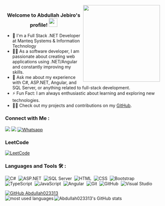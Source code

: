 <img width="250" align="right" src="https://c.tenor.com/_DOBjnGspYAAAAAM/code-coding.gif">

<h3 align="center">
  Welcome to Abdullah Jebiro's profile!
  <img src="https://media.giphy.com/media/hvRJCLFzcasrR4ia7z/giphy.gif" width="28">
</h3>



- 🏢 I'm a Full Stack .NET Developer at Manteq Systems & Information Technology
- 👨‍💻 As a software developer, I am passionate about creating web applications using .NET/Angular and constantly improving my skills.
- 💬 Ask me about my experience with C#, ASP.NET, Angular, and SQL Server, or anything related to full-stack development.
- ⚡ Fun Fact: I am always enthusiastic about learning and exploring new technologies.
- 👨‍💻 Check out my projects and contributions on my [GitHub](https://github.com/Abdullah023313).

### Connect with Me :

<a href="mailto:abdullahjbero@gmail.com"><img src="https://img.shields.io/badge/-Abdullah%20Jebiro-0077B5?style=for-the-badge&logo=Gmail&logoColor=white"/></a>
<a href="https://www.linkedin.com/in/abdullah-jebiro/" target="_blank"><img src="https://img.shields.io/badge/-Abdullah%20Jebiro-0077B5?style=for-the-badge&logo=LinkedIn&logoColor=white"/></a>
[![Whatsapp](https://img.shields.io/badge/-Whatsapp-075e54?style=for-the-badge&logo=Whatsapp&logoColor=white)](https://api.whatsapp.com/send/?phone=352681507567)

### LeetCode
<a href="https://leetcode.com/AbdullahJebiro/" target="_blank">
    <img src="https://img.shields.io/badge/-AbdullahJebiro-FFA116?style=for-the-badge&logo=LeetCode" alt="LeetCode">
</a>

### Languages and Tools 🛠 : 

![C#](https://img.shields.io/badge/-C%23-05122A?style=flat&logo=c-sharp)&nbsp;
![ASP.NET](https://img.shields.io/badge/-ASP.NET-05122A?style=flat&logo=.net)&nbsp;
![SQL Server](https://img.shields.io/badge/-SQL%20Server-05122A?style=flat&logo=microsoft-sql-server)&nbsp;
![HTML](https://img.shields.io/badge/-HTML-05122A?style=flat&logo=HTML5)&nbsp;
![CSS](https://img.shields.io/badge/-CSS-05122A?style=flat&logo=CSS3&logoColor=1572B6)&nbsp;
![Bootstrap](https://img.shields.io/badge/-Bootstrap-05122A?style=flat&logo=bootstrap&logoColor=563D7C)&nbsp;
![TypeScript](https://img.shields.io/badge/-TypeScript-05122A?style=flat&logo=typescript)&nbsp;
![JavaScript](https://img.shields.io/badge/-JavaScript-05122A?style=flat&logo=javascript)&nbsp;
![Angular](https://img.shields.io/badge/-Angular-05122A?style=flat&logo=angular)&nbsp;
![Git](https://img.shields.io/badge/-Git-05122A?style=flat&logo=git)&nbsp;
![GitHub](https://img.shields.io/badge/-GitHub-05122A?style=flat&logo=github)&nbsp;
![Visual Studio](https://img.shields.io/badge/-Visual%20Studio-05122A?style=flat&logo=visual-studio&logoColor=007ACC)&nbsp;




<!-- GitHub Readme Stats - Most Used Languages -->
[![GitHub Abdullah023313](https://img.shields.io/github/followers/Abdullah023313?label=follow&style=social)](https://github.com/Abdullah023313)
<br>
<img align="left" src="https://github-readme-stats.vercel.app/api/top-langs?username=Abdullah023313&show_icons=true&locale=en&theme=radical" alt="most used languages" />
![Abdullah023313's GitHub stats](https://github-readme-stats.vercel.app/api?username=Abdullah023313&show_icons=true&theme=tokyonight) 


